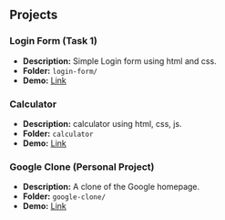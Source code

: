 
## Projects


### Login Form (Task 1)
- **Description:** Simple Login form using html and css.
- **Folder:** `login-form/`
- **Demo:** [<ins>Link</ins>](https://satishd-042.github.io/frontend-demos/login-form/)

### Calculator
- **Description:** calculator using html, css, js.
- **Folder:** `calculator`
- **Demo:** [<ins>Link</ins>](https://satishd-042.github.io/frontend-demos/calculator/)

### Google Clone (Personal Project)
- **Description:** A clone of the Google homepage.
- **Folder:** `google-clone/`
- **Demo:** [<ins>Link</ins>](https://satishd-042.github.io/frontend-demos/google-clone/)
  
